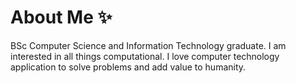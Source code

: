 # About Me ✨
BSc Computer Science and Information Technology graduate.
I am interested in all things computational. I love computer technology application to solve problems and add value to humanity.

<!---
MEBZMasondo/MEBZMasondo is a ✨ special ✨ repository because its `README.md` (this file) appears on your GitHub profile.
You can click the Preview link to take a look at your changes.
--->
